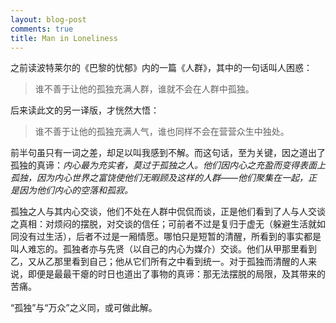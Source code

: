 ```yaml
---
layout: blog-post
comments: true
title: Man in Loneliness
---
```


之前读波特莱尔的《巴黎的忧郁》内的一篇《人群》，其中的一句话叫人困惑：

> 谁不善于让他的孤独充满人群，谁就不会在人群中孤独。

后来读此文的另一译版，才恍然大悟：

> 谁不善于让他的孤独充满人气，谁也同样不会在营营众生中独处。

前半句虽只有一词之差，却足以叫我感到不解。而这句话，至为关键，因之道出了孤独的真谛：*内心最为充实者，莫过于孤独之人。他们因内心之充盈而变得表面上孤独，因为内心世界之富饶使他们无暇顾及这样的人群——他们聚集在一起，正是因为他们内心的空落和孤寂。*

孤独之人与其内心交谈，他们不处在人群中侃侃而谈，正是他们看到了人与人交谈之真相：对烦闷的摆脱，对交谈的信任；可前者不过是复归于虚无（躲避生活就如同没有过生活），后者不过是一厢情愿。哪怕只是短暂的清醒，所看到的事实都是叫人难忘的。孤独者亦与先贤（以自己的内心为媒介）交谈。他们从甲那里看到乙，又从乙那里看到自己；他从它们所有之中看到统一。对于孤独而清醒的人来说，即便是最最干瘪的时日也道出了事物的真谛：那无法摆脱的局限，及其带来的苦痛。

“孤独”与“万众”之义同，或可做此解。

